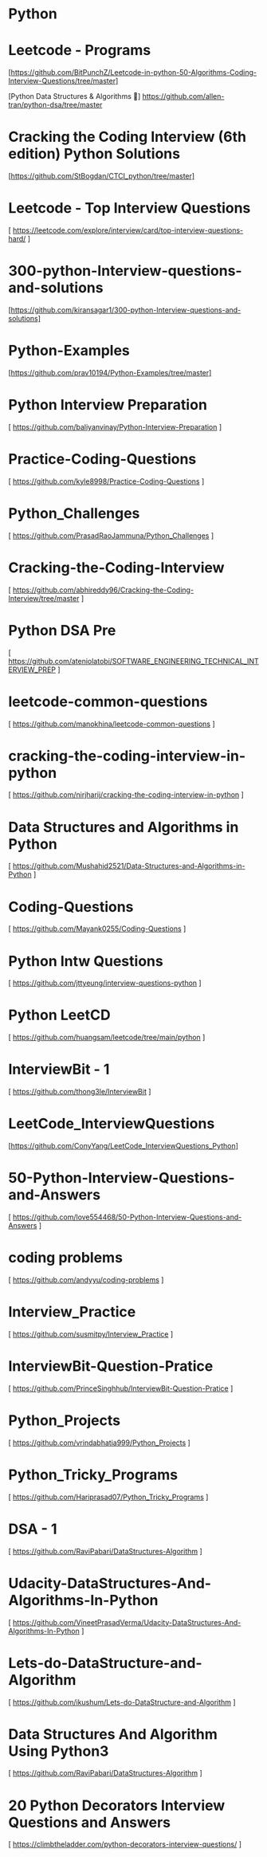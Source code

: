 # Python


# Leetcode - Programs
[https://github.com/BitPunchZ/Leetcode-in-python-50-Algorithms-Coding-Interview-Questions/tree/master]

[Python Data Structures & Algorithms 🐍]
https://github.com/allen-tran/python-dsa/tree/master

# Cracking the Coding Interview (6th edition) Python Solutions
[https://github.com/StBogdan/CTCI_python/tree/master]

# Leetcode - Top Interview Questions
[ https://leetcode.com/explore/interview/card/top-interview-questions-hard/ ]

# 300-python-Interview-questions-and-solutions
[https://github.com/kiransagar1/300-python-Interview-questions-and-solutions]

# Python-Examples
[https://github.com/prav10194/Python-Examples/tree/master]

# Python Interview Preparation
[ https://github.com/baliyanvinay/Python-Interview-Preparation ]

# Practice-Coding-Questions
[  https://github.com/kyle8998/Practice-Coding-Questions ]

# Python_Challenges
[ https://github.com/PrasadRaoJammuna/Python_Challenges ]


# Cracking-the-Coding-Interview
[ https://github.com/abhireddy96/Cracking-the-Coding-Interview/tree/master ]

# Python DSA Pre
[ https://github.com/ateniolatobi/SOFTWARE_ENGINEERING_TECHNICAL_INTERVIEW_PREP ]

# leetcode-common-questions
[ https://github.com/manokhina/leetcode-common-questions ]


# cracking-the-coding-interview-in-python
[ https://github.com/nirjharij/cracking-the-coding-interview-in-python ]

# Data Structures and Algorithms in Python
[ https://github.com/Mushahid2521/Data-Structures-and-Algorithms-in-Python ]

# Coding-Questions
[ https://github.com/Mayank0255/Coding-Questions ]

# Python Intw Questions
[ https://github.com/jttyeung/interview-questions-python ]


# Python LeetCD
[ https://github.com/huangsam/leetcode/tree/main/python ]

# InterviewBit - 1
[ https://github.com/thong3le/InterviewBit ]

# LeetCode_InterviewQuestions
[https://github.com/ConyYang/LeetCode_InterviewQuestions_Python]

# 50-Python-Interview-Questions-and-Answers
[ https://github.com/love554468/50-Python-Interview-Questions-and-Answers ] 

# coding problems 
[ https://github.com/andyyu/coding-problems ]

# Interview_Practice
[ https://github.com/susmitpy/Interview_Practice ]

# InterviewBit-Question-Pratice
[ https://github.com/PrinceSinghhub/InterviewBit-Question-Pratice ]

# Python_Projects
[ https://github.com/vrindabhatia999/Python_Projects ]

# Python_Tricky_Programs
[ https://github.com/Hariprasad07/Python_Tricky_Programs ]

# DSA - 1 
[ https://github.com/RaviPabari/DataStructures-Algorithm ]

# Udacity-DataStructures-And-Algorithms-In-Python
[ https://github.com/VineetPrasadVerma/Udacity-DataStructures-And-Algorithms-In-Python ]

# Lets-do-DataStructure-and-Algorithm
[ https://github.com/ikushum/Lets-do-DataStructure-and-Algorithm ]

# Data Structures And Algorithm Using Python3
[ https://github.com/RaviPabari/DataStructures-Algorithm ]


# 20 Python Decorators Interview Questions and Answers
[ https://climbtheladder.com/python-decorators-interview-questions/ ]


